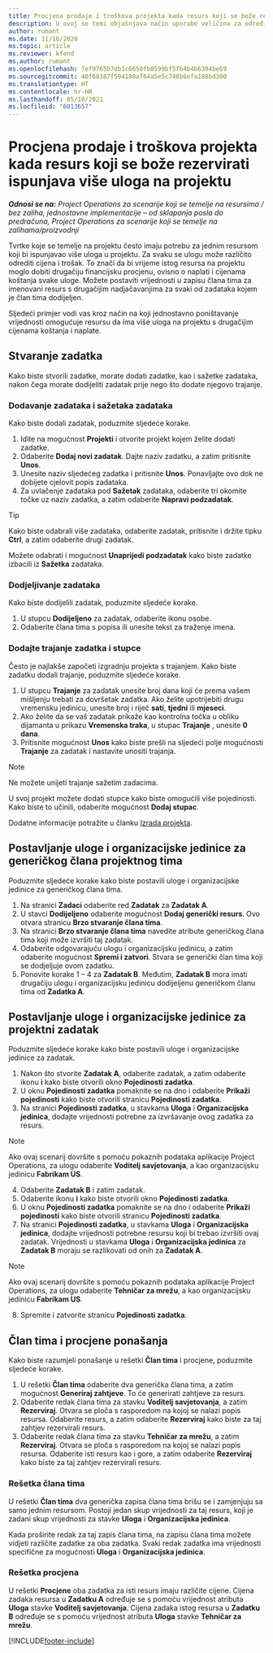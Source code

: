 ```yaml
---
title: Procjena prodaje i troškova projekta kada resurs koji se bože rezervirati ispunjava više uloga na projektu
description: U ovoj se temi objašnjava način uporabe veličina za određivanje cijena za potporu procjenama cijena i troškova za resurs koji ispunjava više uloga u projektu.
author: rumant
ms.date: 11/16/2020
ms.topic: article
ms.reviewer: kfend
ms.author: rumant
ms.openlocfilehash: 7ef9765b7db1c6650fb0599bf5fb4b4b6304be69
ms.sourcegitcommit: 40f68387f594180af64a5e5c748b6efa188bd300
ms.translationtype: HT
ms.contentlocale: hr-HR
ms.lasthandoff: 05/10/2021
ms.locfileid: "6013657"
---
```

# <a name="estimate-project-sales-and-costs-when-a-bookable-resource-fills-multiple-roles-on-a-project"></a>Procjena prodaje i troškova projekta kada resurs koji se bože rezervirati ispunjava više uloga na projektu 

_**Odnosi se na:** Project Operations za scenarije koji se temelje na resursima / bez zaliha, jednostavne implementacije – od sklapanja posla do predračuna, Project Operations za scenarije koji se temelje na zalihama/proizvodnji_ 

Tvrtke koje se temelje na projektu često imaju potrebu za jednim resursom koji bi ispunjavao više uloga u projektu. Za svaku se ulogu može različito odrediti cijena i trošak. To znači da bi vrijeme istog resursa na projektu moglo dobiti drugačiju financijsku procjenu, ovisno o naplati i cijenama koštanja svake uloge. Možete postaviti vrijednosti u zapisu člana tima za imenovani resurs s drugačijim nadjačavanjima za svaki od zadataka kojem je član tima dodijeljen.

Sljedeći primjer vodi vas kroz način na koji jednostavno poništavanje vrijednosti omogućuje resursu da ima više uloga na projektu s drugačijim cijenama koštanja i naplate.

## <a name="create-tasks"></a>Stvaranje zadatka
Kako biste stvorili zadatke, morate dodati zadatke, kao i sažetke zadataka, nakon čega morate dodijeliti zadatak prije nego što dodate njegovo trajanje. 

### <a name="add-tasks-and-summary-tasks"></a>Dodavanje zadataka i sažetaka zadataka
Kako biste dodali zadatak, poduzmite sljedeće korake.

1. Idite na mogućnost **Projekti** i otvorite projekt kojem želite dodati zadatke.
2. Odaberite **Dodaj novi zadatak**. Dajte naziv zadatku, a zatim pritisnite **Unos**.
3. Unesite naziv sljedećeg zadatka i pritisnite **Unos**. Ponavljajte ovo dok ne dobijete cjelovit popis zadataka.
3. Za uvlačenje zadataka pod **Sažetak** zadataka, odaberite tri okomite točke uz naziv zadatka, a zatim odaberite **Napravi podzadatak**. 

  > [!TIP]
  > Kako biste odabrali više zadataka, odaberite zadatak, pritisnite i držite tipku **Ctrl**, a zatim odaberite drugi zadatak.
  >
  > Možete odabrati i mogućnost **Unaprijedi podzadatak** kako biste zadatke izbacili iz **Sažetka** zadataka.

### <a name="assign-tasks"></a>Dodjeljivanje zadataka

Kako biste dodijelili zadatak, poduzmite sljedeće korake.

1. U stupcu **Dodijeljeno** za zadatak, odaberite ikonu osobe.
2. Odaberite člana tima s popisa ili unesite tekst za traženje imena.

### <a name="add-task-duration-and-columns"></a>Dodajte trajanje zadatka i stupce

Često je najlakše započeti izgradnju projekta s trajanjem. Kako biste zadatku dodali trajanje, poduzmite sljedeće korake.

1. U stupcu **Trajanje** za zadatak unesite broj dana koji će prema vašem mišljenju trebati za dovršetak zadatka. Ako želite upotrijebiti drugu vremensku jedinicu, unesite broj i riječ **sati**, **tjedni** ili **mjeseci**.
2. Ako želite da se vaš zadatak prikaže kao kontrolna točka u obliku dijamanta u prikazu **Vremenska traka**, u stupac **Trajanje** , unesite **0 dana**.
3. Pritisnite mogućnost **Unos** kako biste prešli na sljedeći polje mogućnosti **Trajanje** za zadatak i nastavite unositi trajanja.

  > [!NOTE]
  > Ne možete unijeti trajanje sažetim zadacima.

U svoj projekt možete dodati stupce kako biste omogućili više pojedinosti. Kako biste to učinili, odaberite mogućnost **Dodaj stupac**. 

Dodatne informacije potražite u članku [Izrada projekta](https://support.microsoft.com/en-us/office/create-a-project-a5b5e823-fb2e-45fd-be00-7d84422d9749).

## <a name="set-up-the-role-and-organization-unit-for-a-generic-project-team-member"></a>Postavljanje uloge i organizacijske jedinice za generičkog člana projektnog tima
Poduzmite sljedeće korake kako biste postavili uloge i organizacijske jedinice za generičkog člana tima.

1. Na stranici **Zadaci** odaberite red **Zadatak** za **Zadatak A**. 
2. U stavci **Dodijeljeno** odaberite mogućnost **Dodaj generički resurs**. Ovo otvara stranicu **Brzo stvaranje člana tima**.
3. Na stranici **Brzo stvaranje člana tima** navedite atribute generičkog člana tima koji može izvršiti taj zadatak.
4. Odaberite odgovarajuću ulogu i organizacijsku jedinicu, a zatim odaberite mogućnost **Spremi i zatvori**. Stvara se generički član tima koji se dodjeljuje ovom zadatku. 
5. Ponovite korake 1 – 4 za **Zadatak B**. Međutim, **Zadatak B** mora imati drugačiju ulogu i organizacijsku jedinicu dodijeljenu generičkom članu tima od **Zadatka A**. 

## <a name="set-up-the-role-and-organization-unit-for-a-project-task"></a>Postavljanje uloge i organizacijske jedinice za projektni zadatak
Poduzmite sljedeće korake kako biste postavili uloge i organizacijske jedinice za zadatak.

1. Nakon što stvorite **Zadatak A**, odaberite zadatak, a zatim odaberite ikonu **i** kako biste otvorili okno **Pojedinosti zadatka**. 
2. U oknu **Pojedinosti zadatka** pomaknite se na dno i odaberite **Prikaži pojedinosti** kako biste otvorili stranicu **Pojedinosti zadatka**.
3. Na stranici **Pojedinosti zadatka**, u stavkama **Uloga** i **Organizacijska jedinica**, dodajte vrijednosti potrebne za izvršavanje ovog zadatka za resurs. 

  > [!NOTE]
  > Ako ovaj scenarij dovršite s pomoću pokaznih podataka aplikacije Project Operations, za ulogu odaberite **Voditelj savjetovanja**, a kao organizacijsku jedinicu **Fabrikam US**.

4. Odaberite **Zadatak B** i zatim zadatak.
5. Odaberite ikonu **i** kako biste otvorili okno **Pojedinosti zadatka**. 
6. U oknu **Pojedinosti zadatka** pomaknite se na dno i odaberite **Prikaži pojedinosti** kako biste otvorili stranicu **Pojedinosti zadatka**.
7. Na stranici **Pojedinosti zadatka**, u stavkama **Uloga** i **Organizacijska jedinica**, dodajte vrijednosti potrebne resursu koji bi trebao izvršiti ovaj zadatak. Vrijednosti u stavkama **Uloga** i **Organizacijska jedinica** za **Zadatak B** moraju se razlikovati od onih za **Zadatak A**. 

  > [!NOTE]
  > Ako ovaj scenarij dovršite s pomoću pokaznih podataka aplikacije Project Operations, za ulogu odaberite **Tehničar za mrežu**, a kao organizacijsku jedinicu **Fabrikam US**.

8. Spremite i zatvorite stranicu **Pojedinosti zadatka**. 

## <a name="team-member-and-estimates-behavior"></a>Član tima i procjene ponašanja 
Kako biste razumjeli ponašanje u rešetki **Član tima** i procjene, poduzmite sljedeće korake.

1. U rešetki **Član tima** odaberite dva generička člana tima, a zatim mogućnost **Generiraj zahtjeve**. To će generirati zahtjeve za resurs. 
2. Odaberite redak člana tima za stavku **Voditelj savjetovanja**, a zatim **Rezerviraj**. Otvara se ploča s rasporedom na kojoj se nalazi popis resursa. Odaberite resurs, a zatim odaberite **Rezerviraj** kako biste za taj zahtjev rezervirali resurs.
3. Odaberite redak člana tima za stavku **Tehničar za mrežu**, a zatim **Rezerviraj**. Otvara se ploča s rasporedom na kojoj se nalazi popis resursa. Odaberite isti resurs kao i gore, a zatim odaberite **Rezerviraj** kako biste za taj zahtjev rezervirali resurs.

### <a name="team-member-grid"></a>Rešetka člana tima 

U rešetki **Član tima** dva generička zapisa člana tima brišu se i zamjenjuju sa samo jednim resursom. Postoji jedan skup vrijednosti za taj resurs, koji je zadani skup vrijednosti za stavke **Uloga** i **Organizacijska jedinica**.

Kada proširite redak za taj zapis člana tima, na zapisu člana tima možete vidjeti različite zadatke za oba zadatka. Svaki redak zadatka ima vrijednosti specifične za mogućnosti **Uloga** i **Organizacijska jedinica**. 

### <a name="estimates-grid"></a>Rešetka procjena 

U rešetki **Procjene** oba zadatka za isti resurs imaju različite cijene. Cijena zadaka resursa u **Zadatku A** određuje se s pomoću vrijednost atributa **Uloga** stavke **Voditelj savjetovanja**. Cijena zadaka istog resursa u **Zadatku B** određuje se s pomoću vrijednost atributa **Uloga** stavke **Tehničar za mrežu**.


[!INCLUDE[footer-include](../includes/footer-banner.md)]